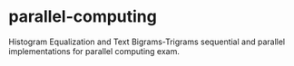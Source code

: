 # parallel-computing
Histogram Equalization and Text Bigrams-Trigrams sequential and parallel implementations for parallel computing exam.
